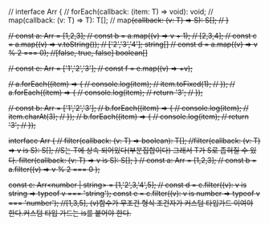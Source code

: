 //   interface Arr<T> {
//     forEach(callback: (item: T) => void): void;
//     map(callback: (v: T) => T): T[]; 
//     map<S>(callback: (v: T) => S): S[];
// }

// const a: Arr<number> = [1,2,3];
// const b = a.map((v) => v + 1);   // [2,3,4];
// const c = a.map((v) => v.toString()); // ['2','3','4']; string[]
// const d = a.map((v) => v % 2 === 0); //[false, true, false] boolean[]

// const e: Arr<string> = ['1','2','3'];
// const f = e.map((v) => +v);

// a.forEach((item) => {
//     console.log(item);
//     item.toFixed(1);
// });
// a.forEach((item) => {
//     console.log(item);
//     return '3';
// });

// const b: Arr<string> = ['1','2','3'];
// b.forEach((item) => {
//     console.log(item);
//     item.charAt(3);
// });
// b.forEach((item) => {
//     console.log(item);
//     return '3';
// });

interface Arr<T> {
//   filter(callback: (v: T) => boolean): T[];
//filter<S extends T>(callback: (v: T) => v is S): S[]; //S는 T에 상속 되어있다(부분집합이다) 그래서 T가 S로 좁혀질 수 있다.
 filter<S extends T>(callback: (v: T) => v is S): S[];
}
// const a: Arr<number> = [1,2,3];
// const b = a.filter((v) => v % 2 === 0 );

const c: Arr<number | string> = [1,'2',3,'4',5];
// const d =  c.filter((v): v is string  => typeof v === 'string');
const e = c.filter((v): v is number => typeof v === 'number'); //[1,3,5], (v)함수가 무조건 형식 조건자가 커스텀 타입가드 이여야 한다.커스텀 타입 가드는 is를 붙어야 한다.